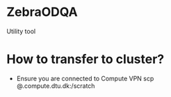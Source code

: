 # ZebraODQA
Utility tool

# How to transfer to cluster?
- Ensure you are connected to Compute VPN
scp <file> <studentID>@<cluster>.compute.dtu.dk:/scratch